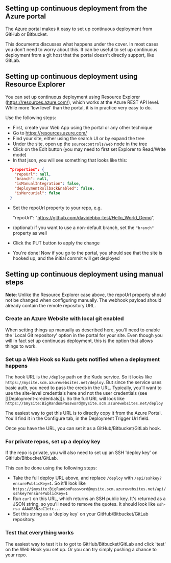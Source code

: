 ## Setting up continuous deployment from the Azure portal

The Azure portal makes it easy to set up continuous deployment from GitHub or Bitbucket.

This documents discusses what happens under the cover. In most cases you don't need to worry about this. It can be useful to set up continuous deployment from a git host that the portal doesn't directly support, like GitLab.

## Setting up continuous deployment using Resource Explorer

You can set up continuous deployment using Resource Explorer (https://resources.azure.com/), which works at the Azure REST API level. While more 'low level' than the portal, it is in practice very easy to do.

Use the following steps:

- First, create your Web App using the portal or any other technique
- Go to https://resources.azure.com/
- Find your site, either using the search UI or by expand the tree
- Under the site, open up the `sourcecontrols/web` node in the tree
- Click on the Edit button (you may need to first set Explorer to Read/Write mode)
- In that json, you will see something that looks like this: 


```json
  "properties": {
    "repoUrl": null,
    "branch": null,
    "isManualIntegration": false,
    "deploymentRollbackEnabled": false,
    "isMercurial": false
  }
```

- Set the repoUrl property to your repo, e.g.

    "repoUrl": "https://github.com/davidebbo-test/Hello_World_Demo",

- (optional) if you want to use a non-default branch, set the `"branch"` property as well
- Click the PUT button to apply the change
- You're done! Now if you go to the portal, you should see that the site is hooked up, and the initial commit will get deployed

## Setting up continuous deployment using manual steps

**Note**: Unlike the Resource Explorer case above, the repoUrl property should not be changed when configuring manually. The webhook payload should already contain the remote repository URL.

### Create an Azure Website with local git enabled

When setting things up manually as described here, you'll need to enable the 'Local Git repository' option in the portal for your site. Even though you will in fact set up continuous deployment, this is the option that allows things to work.  

### Set up a Web Hook so Kudu gets notified when a deployment happens

The hook URL is the `/deploy` path on the Kudu service. So it looks like `https://mysite.scm.azurewebsites.net/deploy`. But since the service uses basic auth, you need to pass the creds in the URL. Typically, you'll want to use the site-level credentials here and not the user credentials (see [[Deployment-credentials]]). So the full URL will look like `https://$mysite:BigRandomPassword@mysite.scm.azurewebsites.net/deploy`

The easiest way to get this URL is to directly copy it from the Azure Portal. You'll find it in the Configure tab, in the Deployment Trigger Url field.

Once you have the URL, you can set it as a GitHub/Bitbucket/GitLab hook.


### For private repos, set up a deploy key

If the repo is private, you will also need to set up an SSH 'deploy key' on GitHub/Bitbucket/GitLab.

This can be done using the following steps:
- Take the full deploy URL above, and replace `/deploy` with `/api/sshkey?ensurePublicKey=1`. So it'll look like `https://$mysite:BigRandomPassword@mysite.scm.azurewebsites.net/api/sshkey?ensurePublicKey=1`
- Run `curl` on this URL, which returns an SSH public key. It's returned as a JSON string, so you'll need to remove the quotes. It should look like `ssh-rsa AAAAB3NzaC1etc...`
- Set this string as a 'deploy key' on your GitHub/Bitbucket/GitLab repository.

### Test that everything works

The easiest way to test it is to got to GitHub/Bitbucket/GitLab and click 'test' on the Web Hook you set up. Or you can try simply pushing a chance to your repo. 